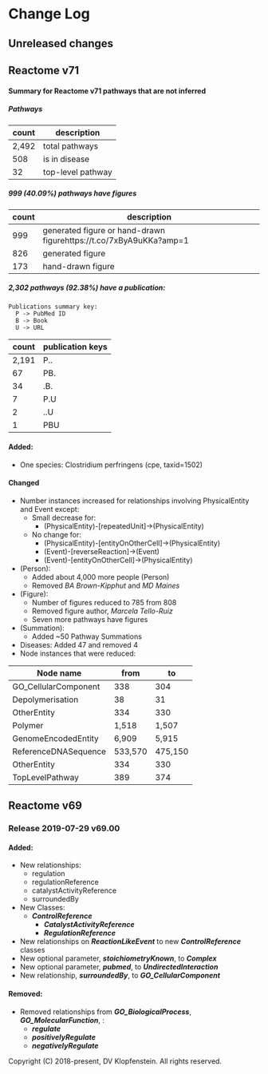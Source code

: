 # Change Log

## Unreleased changes





## Reactome v71

#### Summary for Reactome v71 pathways that are not inferred
##### Pathways

|count| description
|-----|------------
|2,492| total pathways
|  508| is in disease
|   32| top-level pathway

##### 999 (40.09%) pathways have figures

|count| description
|-----|------------
|  999| generated figure or hand-drawn figurehttps://t.co/7xByA9uKKa?amp=1
|  826| generated figure
|  173| hand-drawn figure

##### 2,302 pathways (92.38%) have a publication:

```
Publications summary key:
  P -> PubMed ID
  B -> Book
  U -> URL
```

| count | publication keys
|-------|-----------------
| 2,191 | P..
|    67 | PB.
|    34 | .B.
|     7 | P.U
|     2 | ..U
|     1 | PBU


#### Added:
  * One species: Clostridium perfringens (cpe, taxid=1502)

#### Changed
  * Number instances increased for relationships involving PhysicalEntity and Event except:
    * Small decrease for:
      * (PhysicalEntity)-[repeatedUnit]->(PhysicalEntity)
    * No change for:
      * (PhysicalEntity)-[entityOnOtherCell]->(PhysicalEntity)
      * (Event)-[reverseReaction]->(Event)
      * (Event)-[entityOnOtherCell]->(PhysicalEntity)
  * (Person):
    * Added about 4,000 more people (Person)
    * Removed *BA Brown-Kipphut* and *MD Maines*
  * (Figure):
    * Number of figures reduced to 785 from 808
    * Removed figure author, *Marcela Tello-Ruiz*
    * Seven more pathways have figures
  * (Summation):
    * Added ~50 Pathway Summations
  * Diseases: Added 47 and removed 4
  * Node instances that were reduced:

|Node name             |    from | to
|----------------------|---------|------
|GO_CellularComponent  |     338 | 304
|Depolymerisation      |      38 | 31
|OtherEntity           |     334 | 330
|Polymer               |   1,518 | 1,507
|GenomeEncodedEntity   |   6,909 | 5,915
|ReferenceDNASequence  | 533,570 | 475,150
|OtherEntity           |     334 | 330
|TopLevelPathway       |     389 | 374

## Reactome v69

### Release 2019-07-29 v69.00

#### Added:
  * New relationships:
    * regulation
    * regulationReference
    * catalystActivityReference
    * surroundedBy
  * New Classes:
    * ***ControlReference***
      * ***CatalystActivityReference***
      * ***RegulationReference***
  * New relationships on ***ReactionLikeEvent*** to new ***ControlReference*** classes
  * New optional parameter, ***stoichiometryKnown***, to ***Complex***
  * New optional parameter, ***pubmed***, to ***UndirectedInteraction***
  * New relationship, ***surroundedBy***, to ***GO_CellularComponent***

#### Removed:
  * Removed relationships from ***GO_BiologicalProcess***, ***GO_MolecularFunction***, :
    * ***regulate***
    * ***positivelyRegulate***
    * ***negativelyRegulate***


Copyright (C) 2018-present, DV Klopfenstein. All rights reserved.

